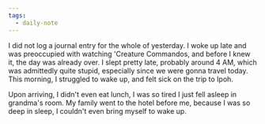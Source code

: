 ```yaml
---
tags:
  - daily-note
---
```

I did not log a journal entry for the whole of yesterday. I woke up late and was preoccupied with watching 'Creature Commandos, and before I knew it, the day was already over. I slept pretty late, probably around 4 AM, which was admittedly quite stupid, especially since we were gonna travel today. This morning, I struggled to wake up, and felt sick on the trip to Ipoh. 

Upon arriving, I didn't even eat lunch, I was so tired I just fell asleep in grandma's room. My family went to the hotel before me, because I was so deep in sleep, I couldn't even bring myself to wake up.